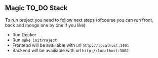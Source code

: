 ## Magic TO_DO Stack

To run project you need to follow next steps (ofcourse you can run front, back and mongo one by one if you like)

- Run Docker
- Run `make initProject`
- Frontend will be availiable with url `http://localhost:3001`
- Backend will be availiable with url `http://localhost:3002`

